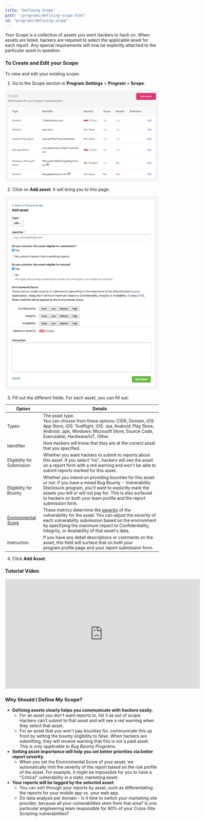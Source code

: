 ```yaml
---
title: "Defining Scope"
path: "/programs/defining-scope.html"
id: "programs/defining-scope"
---
```


Your Scope is a collection of assets you want hackers to hack on. When assets are listed, hackers are required to select the applicable asset for each report. Any special requirements will now be explicitly attached to the particular asset in question.

### To Create and Edit your Scope
To view and edit your existing scope:
1. Go to the Scope section in **Program Settings** > **Program** > **Scope**.

![Scope image 1](./images/scope-1a.png)

2. Click on **Add asset**. It will bring you to this page:

![Scope image 2](./images/Scope2.png)

3. Fill out the different fields. For each asset, you can fill out:

Option | Details
----- | -----
Types | The asset type. <br>You can choose from these options: CIDR, Domain, iOS: App Store, iOS: Testflight, iOS: .ipa, Android: Play Store, Android: .apk, Windows: Microsoft Store, Source Code, Executable, Hardware/loT, Other.
Identifier | How hackers will know that they are at the correct asset that you specified.
Eligibility for Submission | Whether you want hackers to submit to reports about this asset. If you select "no", hackers will see the asset on a report form with a red warning and won't be able to submit reports marked for this asset.
Eligibility for Bounty | Whether you intend on providing bounties for this asset or not. If you have a mixed Bug Bounty - Vulnerability Disclosure program, you'll want to explicitly mark the assets you will or will not pay for. This is also surfaced to hackers on both your team profile and the report submission form.
[Environmental Score](environmental-score.html) | These metrics determine the [severity](severity.html) of the vulnerability for the asset. You can adjust the severity of each vulnerability submission based on the environment by specifying the maximum impact to Confidentiality, Integrity, or Availability of that asset's data.
Instruction | If you have any detail descriptions or comments on the asset, this field will surface that on both your program profile page and your report submission form.
4. Click **Add Asset**.

### Tutorial Video
<iframe id="ytplayer" type="text/html" width="640" height="360" src="https://www.youtube-nocookie.com/embed/9l1yZJAk1Fg?rel=0&autoplay=0&origin={{ site.url }}" frameborder="0"></iframe>

### Why Should I Define My Scope?
* **Defining assets clearly helps you communicate with hackers easily.**
  * For an asset you don't want reports to, list it as out of scope. Hackers can't submit to that asset and will see a red warning when they select that asset.
  * For an asset that you won't pay bounties for, communicate this up front by setting the bounty eligibility to false. When hackers are submitting, they will receive warning that this is not a paid asset. <i>This is only applicable to Bug Bounty Programs</i>.
* **Setting asset importance will help you set better priorities via better report severity.**
  * When you set the Environmental Score of your asset, we automatically limit the severity of the report based on the risk profile of the asset. For example, it might be impossible for you to have a "Critical" vulnerability in a static marketing asset.
* **Your reports will be tagged by the selected asset.**
  * You can sort through your reports by asset, such as differentiating the reports for your mobile app vs. your web app.
  * Do data analysis per domain - Is it time to switch your marketing site provider, because all your vulnerabilities stem from that area? Is one particular engineering team responsible for 90% of your Cross-Site Scripting vulnerabilities?
